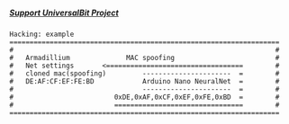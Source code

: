 ##### [Support UniversalBit Project](https://github.com/universalbit-dev/universalbit-dev/tree/main/support)
    
    
    Hacking: example             
    ===================================================================             
    #                                                                 #
    #   Armadillium              MAC spoofing                         #
    #   Net settings       <==================================        #
    #   cloned mac(spoofing)         ----------------------  =        #
    #   DE:AF:CF:EF:FE:BD            Arduino Nano NeuralNet  =        #
    #                                ----------------------  =        #
    #                         0xDE,0xAF,0xCF,0xEF,0xFE,0xBD  =        #                
    #                         ================================        #
    ===================================================================
